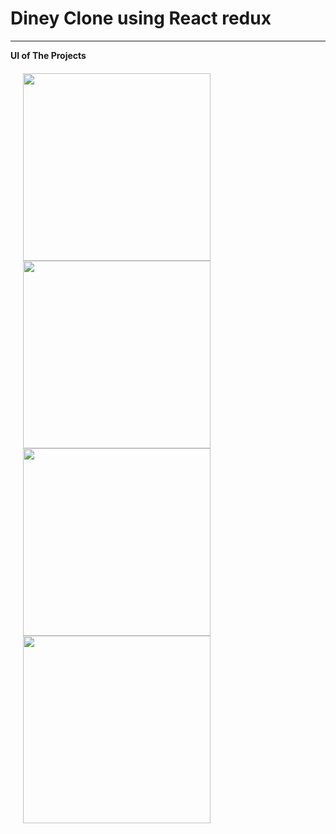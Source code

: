 # Diney Clone using React redux
<hr>
<b>UI of The Projects</b>
<div style="display:flex; padding:20px; justify-content:center;";>
  <div>
    <img src="https://user-images.githubusercontent.com/96978659/153400159-0a173d38-441f-41f5-bdb4-7d04b7bcb89a.png" width="300" height="300" />
     <img src="https://user-images.githubusercontent.com/96978659/153400158-0297860e-e3f7-4ba5-8bc6-1608ea8a232d.png" width="300" height="300" />
     <img src="https://user-images.githubusercontent.com/96978659/153400193-8c53065c-2fbe-4cef-82ef-f658c51bba09.png" width="300" height="300" />
    <img src="https://user-images.githubusercontent.com/96978659/153400236-84e95df5-fcde-4e93-800a-0e7294e7fb20.png" width="300" height="300" />
  </div>
  
  <div style="margin-left:10px">
    
  </div>
</div>



<!-- ![loginui](https://user-images.githubusercontent.com/96978659/153400159-0a173d38-441f-41f5-bdb4-7d04b7bcb89a.png)
![afterloginui](https://user-images.githubusercontent.com/96978659/153400158-0297860e-e3f7-4ba5-8bc6-1608ea8a232d.png)
![movie](https://user-images.githubusercontent.com/96978659/153400193-8c53065c-2fbe-4cef-82ef-f658c51bba09.png)
![detail](https://user-images.githubusercontent.com/96978659/153400236-84e95df5-fcde-4e93-800a-0e7294e7fb20.png)
![trailer](https://user-images.githubusercontent.com/96978659/153400257-12963aca-f3f1-4922-926f-5d64407e1ac3.png) -->

